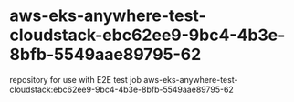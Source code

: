 # aws-eks-anywhere-test-cloudstack-ebc62ee9-9bc4-4b3e-8bfb-5549aae89795-62
repository for use with E2E test job aws-eks-anywhere-test-cloudstack:ebc62ee9-9bc4-4b3e-8bfb-5549aae89795-62
